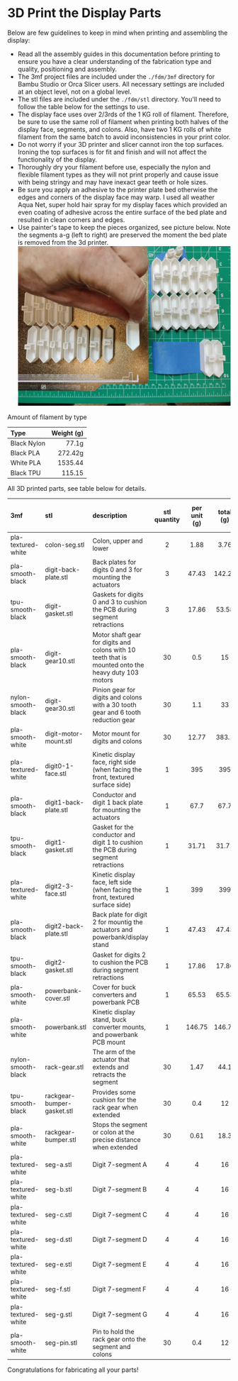# 3D Print the Display Parts

Below are few guidelines to keep in mind when printing and assembling the display:

- Read all the assembly guides in this documentation before printing to ensure you have a clear understanding of the fabrication type and quality, positioning and assembly.
- The 3mf project files are included under the `./fdm/3mf` directory for Bambu Studio or Orca Slicer users. All necessary settings are included at an object level, not on a global level.
- The stl files are included under the `./fdm/stl` directory. You'll need to follow the table below for the settings to use.
- The display face uses over 2/3rds of the 1 KG roll of filament. Therefore, be sure to use the same roll of filament when printing both halves of the display face, segments, and colons. Also, have two 1 KG rolls of white filament from the same batch to avoid inconsistencies in your print color.
- Do not worry if your 3D printer and slicer cannot iron the top surfaces. Ironing the top surfaces is for fit and finish and will not affect the functionality of the display.
- Thoroughly dry your filament before use, especially the nylon and flexible filament types as they will not print properly and cause issue with being stringy and may have inexact gear teeth or hole sizes.
- Be sure you apply an adhesive to the printer plate bed otherwise the edges and corners of the display face may warp. I used all weather Aqua Net, super hold hair spray for my display faces which provided an even coating of adhesive across the entire surface of the bed plate and resulted in clean corners and edges.
- Use painter's tape to keep the pieces organized, see picture below. Note the segments a-g (left to right) are preserved the moment the bed plate is removed from the 3d printer.
![fdmassembly](../img/fdmassembly/segmentparts.webp)

Amount of filament by type

| Type | Weight (g) |
| :--- | ---: |
| Black Nylon  | 77.1g|
| Black PLA  | 272.42g |
| White PLA  | 1535.44 |
| Black TPU  | 115.15 |

All 3D printed parts, see table below for details.

| 3mf | stl | description | stl quantity | per unit (g) | total (g) | Material | Color | Build Plate | Fill Density | Top Surface Ironing | Detect Thin Walls | Top and bottom shell pattern |
| :------ | :------ | :------ | :------: | :------: | :------: | :------ | :------ | :------ | :------ | :------ | :------ | :------ |
| pla-textured-white | colon-seg.stl | Colon, upper and lower | 2 | 1.88 | 3.76 | PLA Matte | white | textured | 100% | No | No | monotonic |
| pla-smooth-black | digit-back-plate.stl | Back plates for digits 0 and 3 for mounting the actuators | 3 | 47.43 | 142.29 | PLA Matte | black | smooth | 50% | Yes | Yes | monotonic |
| tpu-smooth-black | digit-gasket.stl | Gaskets for digits 0 and 3 to cushion the PCB during segment retractions | 3 | 17.86 | 53.58 | TPU | black | smooth | 15% | Yes | No | monotonic |
| pla-smooth-black | digit-gear10.stl | Motor shaft gear for digits and colons with 10 teeth that is mounted onto the heavy duty 103 motors | 30 | 0.5 | 15 | PLA Matte | black | smooth | 100% | No | No | concentric |
| nylon-smooth-black | digit-gear30.stl | Pinion gear for digits and colons with a 30 tooth gear and 6 tooth reduction gear  | 30 | 1.1 | 33 | Nylon | black | smooth | 100% | No | No | concentric |
| pla-smooth-white | digit-motor-mount.stl | Motor mount for digits and colons | 30 | 12.77 | 383.1 | PLA Matte | white | smooth | 100% | No | No | monotonic |
| pla-textured-white | digit0-1-face.stl | Kinetic display face, right side (when facing the front, textured surface side) | 1 | 395 | 395 | PLA Matte | white | textured | 70% | Yes | No | monotonic |
| pla-smooth-black | digit1-back-plate.stl | Conductor and digit 1 back plate for mounting the actuators | 1 | 67.7 | 67.7 | PLA Matte | black | smooth | 50% | Yes | Yes | monotonic |
| tpu-smooth-black | digit1-gasket.stl | Gasket for the conductor and digit 1 to cushion the PCB during segment retractions | 1 | 31.71 | 31.71 | TPU | black | smooth | 15% | No | No | monotonic |
| pla-textured-white | digit2-3-face.stl | Kinetic display face, left side (when facing the front, textured surface side) | 1 | 399 | 399 | PLA Matte | white | textured | 70% | Yes | No | monotonic |
| pla-smooth-black | digit2-back-plate.stl | Back plate for digit 2 for mountig the actuators and powerbank/display stand | 1 | 47.43 | 47.43 | PLA Matte | black | smooth | 50% | Yes | Yes | monotonic |
| tpu-smooth-black | digit2-gasket.stl | Gasket for digits 2 to cushion the PCB during segment retractions | 1 | 17.86 | 17.86 | TPU | black | smooth | 15% | No | No | monotonic |
| pla-smooth-white | powerbank-cover.stl | Cover for buck converters and powerbank PCB | 1 | 65.53 | 65.53 | PLA Matte | white | smooth | 100% | Yes | No | monotonic |
| pla-smooth-white | powerbank.stl | Kinetic display stand, buck converter mounts, and powerbank PCB mount | 1 | 146.75 | 146.75 | PLA Matte | white | smooth | 100% | Yes | No | monotonic |
| nylon-smooth-black | rack-gear.stl | The arm of the actuator that extends and retracts the segment | 30 | 1.47 | 44.1 | Nylon | black | smooth | 25% | No | No | concentric |
| tpu-smooth-black | rackgear-bumper-gasket.stl | Provides some cushion for the rack gear when extended | 30 | 0.4 | 12 | TPU | black | smooth | 100% | No | No | monotonic |
| pla-smooth-white | rackgear-bumper.stl | Stops the segment or colon at the precise distance when extended | 30 | 0.61 | 18.3 | PLA Matte | white | smooth | 100% | No | No | monotonic |
| pla-textured-white | seg-a.stl | Digit 7-segment A | 4 | 4 | 16 | PLA Matte | white | textured | 100% | No | No | monotonic |
| pla-textured-white | seg-b.stl | Digit 7-segment B | 4 | 4 | 16 | PLA Matte | white | textured | 100% | No | No | monotonic |
| pla-textured-white | seg-c.stl | Digit 7-segment C | 4 | 4 | 16 | PLA Matte | white | textured | 100% | No | No | monotonic |
| pla-textured-white | seg-d.stl | Digit 7-segment D | 4 | 4 | 16 | PLA Matte | white | textured | 100% | No | No | monotonic |
| pla-textured-white | seg-e.stl | Digit 7-segment E | 4 | 4 | 16 | PLA Matte | white | textured | 100% | No | No | monotonic |
| pla-textured-white | seg-f.stl | Digit 7-segment F | 4 | 4 | 16 | PLA Matte | white | textured | 100% | No | No | monotonic |
| pla-textured-white | seg-g.stl | Digit 7-segment G | 4 | 4 | 16 | PLA Matte | white | textured | 100% | No | No | monotonic |
| pla-smooth-white | seg-pin.stl | Pin to hold the rack gear onto the segment and colons | 30 | 0.4 | 12 | PLA Matte | white | smooth | 100% | Yes | No | monotonic |

Congratulations for fabricating all your parts!
